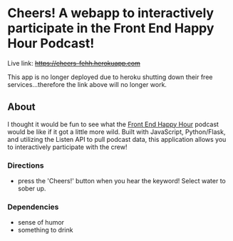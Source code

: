 # Cheers! A webapp to interactively participate in the Front End Happy Hour Podcast!

Live link: ~~https://cheers-fehh.herokuapp.com~~

This app is no longer deployed due to heroku shutting down their free services...therefore the link above will no longer work.

## About

I thought it would be fun to see what the [Front End Happy Hour](https://frontendhappyhour.com) podcast would be like if it got a little more wild.
Built with JavaScript, Python/Flask, and utilizing the Listen API to pull podcast data, this application allows you
to interactively participate with the crew!

### Directions
  * press the 'Cheers!' button when you hear the keyword! Select water to sober up.
 
### Dependencies
 * sense of humor
 * something to drink



